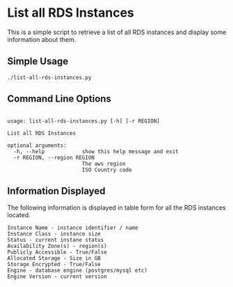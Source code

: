List all RDS Instances
=========

This is a simple script to retrieve a list of all RDS instances and display some information about them.

## Simple Usage

```
./list-all-rds-instances.py
```

## Command Line Options

```

usage: list-all-rds-instances.py [-h] [-r REGION]

List all RDS Instances

optional arguments:
  -h, --help            show this help message and exit
  -r REGION, --region REGION
                        The aws region
                        ISO Country code

```

## Information Displayed

The following information is displayed in table form for all the RDS instances located.

```
Instance Name - instance identifier / name
Instance Class - instance size
Status - current instane status
Availability Zone(s) - region(s)
Publicly Accessible - True/False
Allocated Storage - Size in GB
Storage Encrypted - True/False
Engine - database engine (postgres/mysql etc)
Engine Version - current version

```
